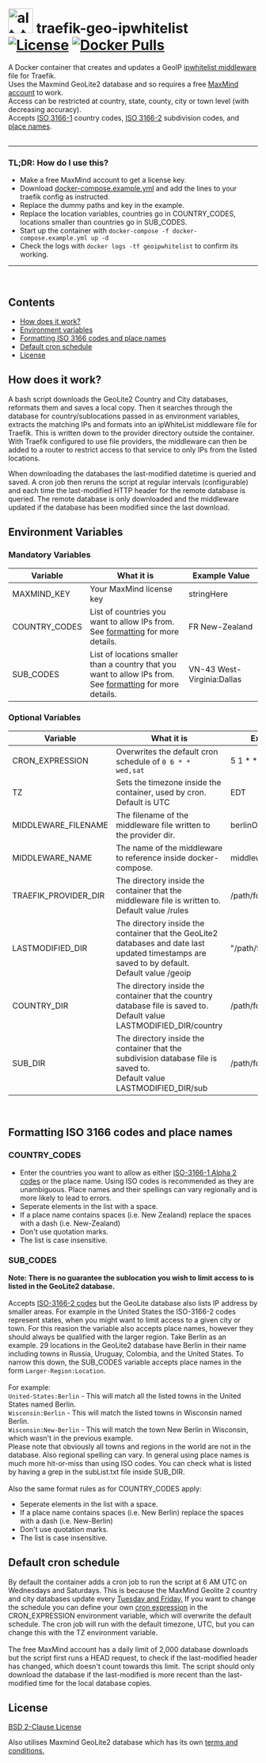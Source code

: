 # [<img alt="alt_text" width="50px" src="https://www.codeslikeaduck.com/img/codeDuck.svg" />](https://www.codeslikeaduck.com/)  traefik-geo-ipwhitelist <br> [![License](https://img.shields.io/badge/license-BSD%202--Clause-blue)](https://github.com/mpdcampbell/traefik-geo-ipwhitelist/blob/main/LICENSE) [![Docker Pulls](https://img.shields.io/docker/pulls/mpdcampbell/traefik-geo-ipwhitelist?color=red)](https://hub.docker.com/r/mpdcampbell/traefik-geo-ipwhitelist)

A Docker container that creates and updates a GeoIP [ipwhitelist middleware](https://doc.traefik.io/traefik/middlewares/http/ipwhitelist/) file for Traefik.</br>
Uses the Maxmind GeoLite2 database and so requires a free [MaxMind account](https://www.maxmind.com/en/geolite2/signup) to work.</br>
Access can be restricted at country, state, county, city or town level (with decreasing accuracy).</br>
Accepts [ISO 3166-1](https://en.wikipedia.org/wiki/ISO_3166-1_alpha-2#Officially_assigned_code_elements) country codes, [ISO 3166-2](https://en.wikipedia.org/wiki/ISO_3166-2#Current_codes) subdivision codes, and [place names](#formatting-iso-3166-codes-and-place-names).</br>
</br>
_____
### TL;DR: How do I use this?
- Make a free MaxMind account to get a license key.  
- Download [docker-compose.example.yml](/docker-compose.example.yml) and add the lines to your traefik config as instructed.  
- Replace the dummy paths and key in the example.  
- Replace the location variables, countries go in COUNTRY_CODES, locations smaller than countries go in SUB_CODES.  
- Start up the container with ``docker-compose -f docker-compose.example.yml up -d``
- Check the logs with ``docker logs -tf geoipwhitelist`` to confirm its working.
_____
<br>  

## Contents
- [How does it work?](#how-does-it-work)
- [Environment variables](#environment-variables)
- [Formatting ISO 3166 codes and place names](#formatting-iso-3166-codes-and-place-names)
- [Default cron schedule](#default-cron-schedule)
- [License](#license)

## How does it work?
A bash script downloads the GeoLite2 Country and City databases, reformats them and saves a local copy. Then it searches through the database for country/sublocations passed in as environment variables, extracts the matching IPs and formats into an ipWhiteList middleware file for Traefik. This is written down to the provider directory outside the container. With Traefik configured to use file providers, the middleware can then be added to a router to restrict access to that service to only IPs from the listed locations.

When downloading the databases the last-modified datetime is queried and saved. A cron job then reruns the script at regular intervals (configurable) and each time the last-modified HTTP header for the remote database is queried. The remote database is only downloaded and the middleware updated if the database has been modified since the last download.

## Environment Variables

### Mandatory Variables

| Variable           | What it is                            | Example Value          |
| ------------------ | ------------------------------------- |------------------------|
| MAXMIND_KEY        | Your MaxMind license key              | stringHere           |
| COUNTRY_CODES      | List of countries you want to allow IPs from. <br> See [formatting](#country_codes) for more details.| FR New-Zealand |
| SUB_CODES | List of locations smaller than a country that you want to allow IPs from. <br> See [formatting](#sub_codes) for more details.|VN-43 West-Virginia:Dallas |

### Optional Variables

| Variable             | What it is                                                                                | Example Value           |
| ---------------------| ----------------------------------------------------------------------------------------- |-------------------------|
| CRON_EXPRESSION      | Overwrites the default cron schedule of ```0 6 * * wed,sat```                             | 5 1 * * MON-FRI         |
| TZ                   | Sets the timezone inside the container, used by cron.</br>Default is UTC                   | EDT                     |
| MIDDLEWARE_FILENAME  | The filename of the middleware file written to the provider dir.                          | berlinOnlyMiddleware.yml|
| MIDDLEWARE_NAME      | The name of the middleware to reference inside docker-compose.                            | middleware-berlinOnly   |
| TRAEFIK_PROVIDER_DIR | The directory inside the container that the middleware file is written to.</br>Default value /rules| /path/foldername      |
| LASTMODIFIED_DIR     | The directory inside the container that the GeoLite2 databases and date last updated timestamps are saved to by default. </br>Default value /geoip| "/path/foldername"|
| COUNTRY_DIR | The directory inside the container that the country database file is saved to.</br>Default value LASTMODIFIED_DIR/country| /path/foldername      |
| SUB_DIR | The directory inside the container that the subdivision database file is saved to.</br>Default value LASTMODIFIED_DIR/sub| /path/foldername      |
<br>

## Formatting ISO 3166 codes and place names
### COUNTRY_CODES
- Enter the countries you want to allow as either [ISO-3166-1 Alpha 2 codes](https://en.wikipedia.org/wiki/ISO_3166-1_alpha-2#Officially_assigned_code_elements) or the place name. Using ISO codes is recommended as they are unambiguous. Place names and their spellings can vary regionally and is more likely to lead to errors.<br>
- Seperate elements in the list with a space.<br>
- If a place name contains spaces (i.e. New Zealand) replace the spaces with a dash (i.e. New-Zealand)<br>
- Don't use quotation marks.<br>
- The list is case insensitive.<br>

### SUB_CODES
**Note: There is no guarantee the sublocation you wish to limit access to is listed in the GeoLite2 database.**<br>
<br>
Accepts [ISO-3166-2 codes](https://en.wikipedia.org/wiki/ISO_3166-2#Current_codes) but the GeoLite database also lists IP address by smaller areas. For example in the United States the ISO-3166-2 codes represent states, when you might want to limit access to a given city or town. For this reasion the variable also accepts place names, however they should always be qualified with the larger region. Take Berlin as an example. 29 locations in the GeoLite2 database have Berlin in their name including towns in Russia, Uruguay, Colombia, and the United States. To narrow this down, the SUB_CODES variable accepts place names in the form ```Larger-Region:Location```.<br>
<br>
For example:<br>
```United-States:Berlin``` - This will match all the listed towns in the United States named Berlin.<br>
```Wisconsin:Berlin``` - This will match the listed towns in Wisconsin named Berlin.<br>
```Wisconsin:New-Berlin``` - This will match the town New Berlin in Wisconsin, which wasn't in the previous example.<br> 
Please note that obviously all towns and regions in the world are not in the database. Also regional spelling can vary. In general using place names is much more hit-or-miss than using ISO codes. You can check what is listed by having a grep in the subList.txt file inside SUB_DIR.<br>
<br>
Also the same format rules as for COUNTRY_CODES apply:
- Seperate elements in the list with a space.<br>
- If a place name contains spaces (i.e. New Berlin) replace the spaces with a dash (i.e. New-Berlin)<br>
- Don't use quotation marks.<br>
- The list is case insensitive.<br>

## Default cron schedule
By default the container adds a cron job to run the script at 6 AM UTC on Wednesdays and Saturdays. This is because the MaxMind Geolite 2 country and city databases update every [Tuesday and Friday.](https://support.maxmind.com/hc/en-us/articles/4408216129947) If you want to change the schedule you can define your own [cron expression](https://crontab.cronhub.io/) in the CRON_EXPRESSION environment variable, which will overwrite the default schedule. The cron job will run with the default timezone, UTC, but you can change this with the TZ environment variable.<br>
<br>
The free MaxMind account has a daily limit of 2,000 database downloads but the script first runs a HEAD request, to check if the last-modified header has changed, which doesn't count towards this limit. The script should only download the database if the last-modified is more recent than the last-modified time for the local database copies.

## License

[BSD 2-Clause License](/LICENSE)

Also utilises Maxmind GeoLite2 database which has its own [terms and conditions.](https://dev.maxmind.com/geoip/geolite2-free-geolocation-data)
